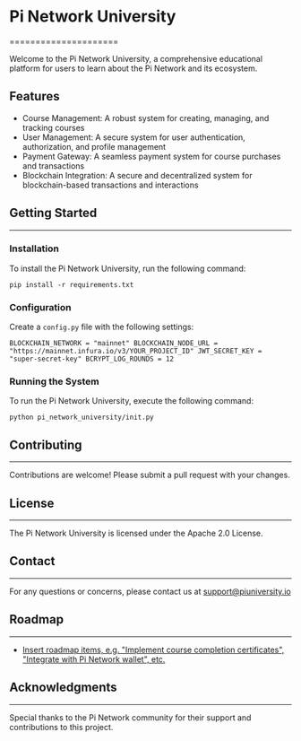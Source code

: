 # Pi Network University
=====================

Welcome to the Pi Network University, a comprehensive educational platform for users to learn about the Pi Network and its ecosystem.

## Features

* Course Management: A robust system for creating, managing, and tracking courses
* User Management: A secure system for user authentication, authorization, and profile management
* Payment Gateway: A seamless payment system for course purchases and transactions
* Blockchain Integration: A secure and decentralized system for blockchain-based transactions and interactions

## Getting Started
---------------

### Installation

To install the Pi Network University, run the following command:

`pip install -r requirements.txt`

### Configuration

Create a `config.py` file with the following settings:

`BLOCKCHAIN_NETWORK = "mainnet" BLOCKCHAIN_NODE_URL = "https://mainnet.infura.io/v3/YOUR_PROJECT_ID" JWT_SECRET_KEY = "super-secret-key" BCRYPT_LOG_ROUNDS = 12`

### Running the System

To run the Pi Network University, execute the following command:

`python pi_network_university/init.py`

## Contributing
------------

Contributions are welcome! Please submit a pull request with your changes.

## License
-------

The Pi Network University is licensed under the Apache 2.0 License.

## Contact
-------

For any questions or concerns, please contact us at [support@piuniversity.io](support@piuniversity.io) 

## Roadmap
-------

* [Insert roadmap items, e.g. "Implement course completion certificates", "Integrate with Pi Network wallet", etc.](blockchain_integration/pi_network/pi_network_university/docs/roadmap.md) 

## Acknowledgments
---------------

Special thanks to the Pi Network community for their support and contributions to this project.
